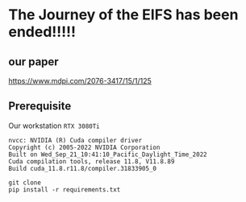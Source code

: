 # The Journey of the EIFS has been ended!!!!!

## our paper
https://www.mdpi.com/2076-3417/15/1/125

## Prerequisite
Our workstation `RTX 3080Ti`
```
nvcc: NVIDIA (R) Cuda compiler driver
Copyright (c) 2005-2022 NVIDIA Corporation
Built on Wed_Sep_21_10:41:10_Pacific_Daylight_Time_2022
Cuda compilation tools, release 11.8, V11.8.89
Build cuda_11.8.r11.8/compiler.31833905_0
```
``` 
git clone 
pip install -r requirements.txt
```

```
